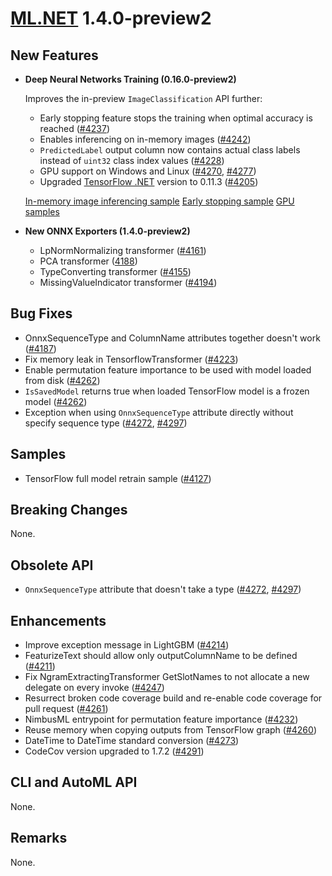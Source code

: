# [ML.NET](http://dot.net/ml) 1.4.0-preview2

## **New Features**
- **Deep Neural Networks Training (0.16.0-preview2)**

  Improves the in-preview `ImageClassification` API further:
  - Early stopping feature stops the training when optimal accuracy is reached ([#4237](https://github.com/dotnet/machinelearning/pull/4237))
  - Enables inferencing on in-memory images ([#4242](https://github.com/dotnet/machinelearning/pull/4242))
  - `PredictedLabel` output column now contains actual class labels instead of `uint32` class index values ([#4228](https://github.com/dotnet/machinelearning/pull/4228))
  - GPU support on Windows and Linux ([#4270](https://github.com/dotnet/machinelearning/pull/4270), [#4277](https://github.com/dotnet/machinelearning/pull/4277))
  - Upgraded [TensorFlow .NET](https://github.com/SciSharp/TensorFlow.NET) version to 0.11.3 ([#4205](https://github.com/dotnet/machinelearning/pull/4205))

  [In-memory image inferencing sample](https://github.com/dotnet/machinelearning/blob/main/docs/samples/Microsoft.ML.Samples/Dynamic/ImageClassification/ResnetV2101TransferLearningTrainTestSplit.cs)
  [Early stopping sample](https://github.com/dotnet/machinelearning/blob/main/docs/samples/Microsoft.ML.Samples/Dynamic/ImageClassification/ResnetV2101TransferLearningEarlyStopping.cs)
  [GPU samples](https://github.com/dotnet/machinelearning/tree/main/docs/samples/Microsoft.ML.Samples.GPU)

- **New ONNX Exporters (1.4.0-preview2)**
  - LpNormNormalizing transformer ([#4161](https://github.com/dotnet/machinelearning/pull/4161))
  - PCA transformer ([4188](https://github.com/dotnet/machinelearning/pull/4188))
  - TypeConverting transformer ([#4155](https://github.com/dotnet/machinelearning/pull/4155))
  - MissingValueIndicator transformer ([#4194](https://github.com/dotnet/machinelearning/pull/4194))

## **Bug Fixes**
- OnnxSequenceType and ColumnName attributes together doesn't work ([#4187](https://github.com/dotnet/machinelearning/pull/4187))
- Fix memory leak in TensorflowTransformer ([#4223](https://github.com/dotnet/machinelearning/pull/4223))
- Enable permutation feature importance to be used with model loaded from disk ([#4262](https://github.com/dotnet/machinelearning/pull/4262))
- `IsSavedModel` returns true when loaded TensorFlow model is a frozen model ([#4262](https://github.com/dotnet/machinelearning/pull/4197))
- Exception when using `OnnxSequenceType` attribute directly without specify sequence type ([#4272](https://github.com/dotnet/machinelearning/pull/4272), [#4297](https://github.com/dotnet/machinelearning/pull/4297))

## **Samples**
- TensorFlow full model retrain sample ([#4127](https://github.com/dotnet/machinelearning/pull/4127))

## **Breaking Changes**
None.

## **Obsolete API**
- `OnnxSequenceType` attribute that doesn't take a type ([#4272](https://github.com/dotnet/machinelearning/pull/4272), [#4297](https://github.com/dotnet/machinelearning/pull/4297))

## **Enhancements**
- Improve exception message in LightGBM ([#4214](https://github.com/dotnet/machinelearning/pull/4214))
- FeaturizeText should allow only outputColumnName to be defined ([#4211](https://github.com/dotnet/machinelearning/pull/4211))
- Fix NgramExtractingTransformer GetSlotNames to not allocate a new delegate on every invoke ([#4247](https://github.com/dotnet/machinelearning/pull/4247))
- Resurrect broken code coverage build and re-enable code coverage for pull request ([#4261](https://github.com/dotnet/machinelearning/pull/4261))
- NimbusML entrypoint for permutation feature importance ([#4232](https://github.com/dotnet/machinelearning/pull/4232))
- Reuse memory when copying outputs from TensorFlow graph ([#4260](https://github.com/dotnet/machinelearning/pull/4260))
- DateTime to DateTime standard conversion ([#4273](https://github.com/dotnet/machinelearning/pull/4273))
- CodeCov version upgraded to 1.7.2 ([#4291](https://github.com/dotnet/machinelearning/pull/4291))

## **CLI and AutoML API**
None.

## **Remarks**
None.





